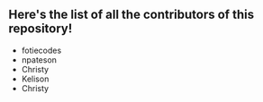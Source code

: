 ## Here's the list of all the contributors of  this repository!

- fotiecodes
- npateson
- Christy
- Kelison
- Christy












